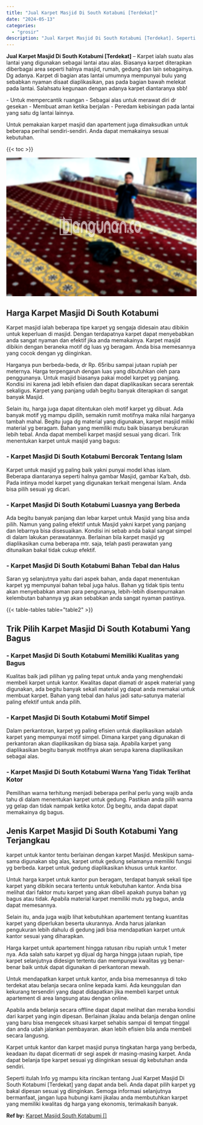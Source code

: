 ```yaml
---
title: "Jual Karpet Masjid Di South Kotabumi [Terdekat]"
date: "2024-05-13"
categories: 
  - "grosir"
description: "Jual Karpet Masjid Di South Kotabumi [Terdekat]. Seperti itulah Info yg mampu kita rincikan tentang Jual Karpet Masjid Di South Kotabumi [Terdekat] yang da..."
---
```


**Jual Karpet Masjid Di South Kotabumi \[Terdekat\]** – Karpet ialah suatu alas lantai yang digunakan sebagai lantai atau alas. Biasanya karpet diterapkan diberbagai area seperti halnya masjid, rumah, gedung dan lain sebagainya. Dg adanya. Karpet di bagian atas lantai umumnya mempunyai bulu yang sebabkan nyaman disaat diaplikasikan, pas pada bagian bawah melekat pada lantai. Salahsatu kegunaan dengan adanya karpet diantaranya sbb!

\- Untuk mempercantik ruangan - Sebagai alas untuk merawat diri dr gesekan - Membuat aman ketika berjalan - Peredam kebisingan pada lantai yang satu dg lantai lainnya.

Untuk pemakaian karpet masjid dan apartement juga dimaksudkan untuk beberapa perihal sendiri-sendiri. Anda dapat memakainya sesuai kebutuhan.

{{< toc >}}

![Jual Karpet Masjid Di South Kotabumi [Terdekat]](/images/grosir-karpet-murah-34.png)

## Harga Karpet Masjid Di South Kotabumi

Karpet masjid ialah beberapa tipe karpet yg sengaja didesain atau dibikin untuk keperluan di masjid. Dengan terdapatnya karpet dapat menyebabkan anda sangat nyaman dan efektif jika anda memakainya. Karpet masjid dibikin dengan beraneka motif dg luas yg beragam. Anda bisa memesannya yang cocok dengan yg diinginkan.

Harganya pun berbeda-beda, dr Rp. 65ribu sampai jutaan rupiah per meternya. Harga terpengaruh dengan luas yang dibutuhkan oleh para penggunanya. Untuk masjid biasanya pakai model karpet yg panjang. Kondisi ini karena jadi lebih efisien dan dapat diaplikasikan secara serentak sekaligus. Karpet yang panjang udah begitu banyak diterapkan di sangat banyak Masjid.

Selain itu, harga juga dapat ditentukan oleh motif karpet yg dibuat. Ada banyak motif yg mampu dipilih, semakin rumit motifnya maka nilai harganya tambah mahal. Begitu juga dg material yang digunakan, karpet masjid miliki material yg beragam. Bahan yang memiliki mutu baik biasanya berukuran lebih tebal. Anda dapat membeli karpet masjid sesuai yang dicari. Trik menentukan karpet untuk masjid yang bagus:

### \- Karpet Masjid Di South Kotabumi Bercorak Tentang Islam

Karpet untuk masjid yg paling baik yakni punyai model khas islam. Beberapa diantaranya seperti halnya gambar Masjid, gambar Ka’bah, dsb. Pada intinya model karpet yang digunakan terkait mengenai Islam. Anda bisa pilih sesuai yg dicari.

### \- Karpet Masjid Di South Kotabumi Luasnya yang Berbeda

Ada begitu banyak panjang dan lebar karpet untuk Masjid yang bisa anda pilih. Namun yang paling efektif untuk Masjid yakni karpet yang panjang dan lebarnya bisa disesuaikan. Kondisi ini sebab anda bakal sangat simpel di dalam lakukan perawatannya. Berlainan bila karpet masjid yg diaplikasikan cuma beberapa mtr. saja, telah pasti perawatan yang ditunaikan bakal tidak cukup efektif.

### \- Karpet Masjid Di South Kotabumi Bahan Tebal dan Halus

Saran yg selanjutnya yaitu dari aspek bahan, anda dapat menentukan karpet yg mempunyai bahan tebal juga halus. Bahan yg tidak tipis tentu akan menyebabkan aman para pengunanya, lebih-lebih disempurnakan kelembutan bahannya yg akan sebabkan anda sangat nyaman pastinya.

{{< table-tables table="table2" >}}

## Trik Pilih Karpet Masjid Di South Kotabumi Yang Bagus

### \- Karpet Masjid Di South Kotabumi Memiliki Kualitas yang Bagus

Kualitas baik jadi pilihan yg paling tepat untuk anda yang menghendaki membeli karpet untuk kantor. Kwalitas dapat diamati dr aspek material yang digunakan, ada begitu banyak sekali material yg dapat anda memakai untuk membuat karpet. Bahan yang tebal dan halus jadi satu-satunya material paling efektif untuk anda pilih.

### \- Karpet Masjid Di South Kotabumi Motif Simpel

Dalam perkantoran, karpet yg paling efisien untuk diaplikasikan adalah karpet yang mempunyai motif simpel. Dimana karpet yang digunakan di perkantoran akan diaplikasikan dg biasa saja. Apabila karpet yang diaplikasikan begitu banyak motifnya akan serupa karena diaplikasikan sebagai alas.

### \- Karpet Masjid Di South Kotabumi Warna Yang Tidak Terlihat Kotor

Pemilihan warna terhitung menjadi beberapa perihal perlu yang wajib anda tahu di dalam menentukan karpet untuk gedung. Pastikan anda pilih warna yg gelap dan tidak nampak ketika kotor. Dg begitu, anda dapat dapat memakainya dg bagus.

## Jenis Karpet Masjid Di South Kotabumi Yang Terjangkau

karpet untuk kantor tentu berlainan dengan karpet Masjid. Meskipun sama-sama digunakan sbg alas, karpet untuk gedung selamanya memiliki fungsi yg berbeda. karpet untuk gedung diaplikasikan khusus untuk kantor.

Untuk harga karpet untuk kantor pun beragam, terdapat banyak sekali tipe karpet yang dibikin secara tertentu untuk kebutuhan kantor. Anda bisa melihat dari faktor mutu karpet yang akan dibeli apakah punya bahan yg bagus atau tidak. Apabila material karpet memiliki mutu yg bagus, anda dapat memesannya.

Selain itu, anda juga wajib lihat kebutuhkan apartement tentang kuantitas karpet yang diperlukan beserta ukurannya. Anda harus jalankan pengukuran lebih dahulu di gedung jadi bisa mendapatkan karpet untuk kantor sesuai yang diharapkan.

Harga karpet untuk apartement hingga ratusan ribu rupiah untuk 1 meter nya. Ada salah satu karpet yg dijual dg harga hingga jutaan rupiah, tipe karpet selanjutnya didesign tertentu dan mempunyai kwalitas yg benar-benar baik untuk dapat digunakan di perkantoran mewah.

Untuk mendapatkan karpet untuk kantor, anda bisa memesannya di toko terdekat atau belanja secara online kepada kami. Ada keunggulan dan kekurang tersendiri yang dapat didapatkan jika membeli karpet untuk apartement di area langsung atau dengan online.

Apabila anda belanja secara offline dapat dapat melihat dan meraba kondisi dari karpet yang ingin dipesan. Berlainan jikalau anda belanja dengan online yang baru bisa mengecek situasi karpet sehabis sampai di tempat tinggal dan anda udah jalankan pembayaran. akan lebih efisien bila anda membeli secara langusng.

Karpet untuk kantor dan karpet masjid punya tingkatan harga yang berbeda, keadaan itu dapat dicermati dr segi aspek dr masing-masing karpet. Anda dapat belanja tipe karpet sesuai yg diinginkan sesuai dg kebutuhan anda sendiri.

Seperti itulah Info yg mampu kita rincikan tentang Jual Karpet Masjid Di South Kotabumi \[Terdekat\] yang dapat anda beli. Anda dapat pilih karpet yg bakal dipesan sesuai yg diinginkan. Semoga informasi selanjutnya bermanfaat, jangan lupa hubungi kami jikalau anda membutuhkan karpet yang memiliki kwalitas dg harga yang ekonomis, terimakasih banyak.

**Ref by:**  [Karpet Masjid South Kotabumi []](https://id.wikipedia.org/wiki/Karpet)

